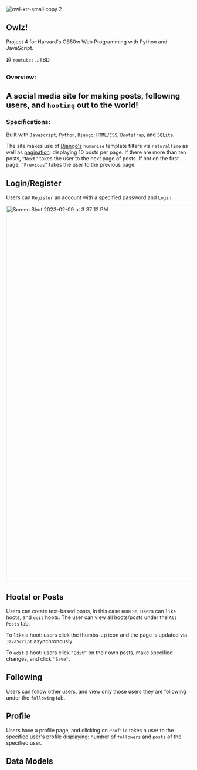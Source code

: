 
![owl-xtr-small copy 2](https://user-images.githubusercontent.com/105305546/217709262-47f916ed-bc1e-4686-82bc-e787f8720dab.png)
## Owlz!

Project 4 for Harvard's CS50w Web Programming with Python and JavaScript.

📹 `Youtube:` ...TBD

### Overview:
A social media site for making posts, following users, and `hooting` out to the world!
-----

### Specifications:
Built with `Javascript`, `Python`, `Django`, `HTML/CSS`, `Bootstrap`, and `SQLite`. 

The site makes use of [Django's](https://docs.djangoproject.com/en/4.1/ref/contrib/humanize/) `humanize` template filters via `naturaltime` as well as [pagination](https://docs.djangoproject.com/en/4.1/topics/pagination/): displaying 10 posts per page. If there are more than ten posts, `“Next”` takes the user to the next page of posts. If not on the first page, `“Previous”` takes the user to the previous page.

## Login/Register
Users can `Register` an account with a specified password and `Login`.

<img width="1024" alt="Screen Shot 2023-02-09 at 3 37 12 PM" src="https://user-images.githubusercontent.com/105305546/217932690-69d72589-bcc5-4e3b-9210-2dc082d83435.png">

## Hoots! or Posts
Users can create text-based posts, in this case `HOOTS!`, users can `like` hoots, and `edit` hoots. The user can view all hoots/posts under the `All Posts` tab.

To `like` a hoot: users click the thumbs-up icon and the page is updated via `JavaScript` asynchronously.

To `edit` a hoot: users click `“Edit”` on their own posts, make specified changes, and click `"Save"`.

## Following
Users can follow other users, and view only those users they are following under the `following` tab.

## Profile
Users have a profile page, and clicking on `Profile` takes a user to the specified user's profile displaying: number of `followers` and `posts` of the specified user. 

## Data Models
